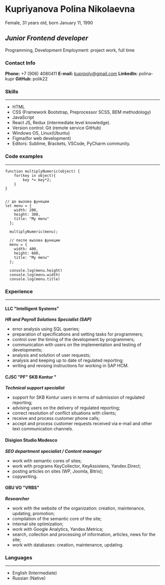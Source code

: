 # Kupriyanova Polina Nikolaevna

Female, 31 years old, born January 11, 1990

## _Junior Frontend developer_
Programming, Development
Employment: project work, full time
### Contact Info

**Phone:** +7 (906) 4080411
**E-mail:** kuprpoly@gmail.com
**LinkedIn:** polina-kupr
**GitHub:** polik22

### Skills
***
- HTML
- CSS (Framework Bootstrap, Preprocessor SCSS, BEM methodology)
- JavaScript 
- React JS, Redux (intermediate level knowledge).
- Version control: Git (remote service GitHub)
- Windows OS, Linux(Ubuntu)
- Figma(for web development)
- Editors: Sublime, Brackets, VSCode, PyCharm community.

### Code examples
***
```
function multiplyNumeric(object) {
    for(key in object){
        key *= key*2;
    }
}


// до вызова функции
let menu = {
    width: 200,
    height: 300,
    title: "My menu"
  };
  
  multiplyNumeric(menu);
  
  // после вызова функции
  menu = {
    width: 400,
    height: 600,
    title: "My menu"
  };

  console.log(menu.height)
  console.log(menu.width)
  console.log(menu.title)
```



### Experience
***
#### LLC "Intelligent Systems"

***HR and Payroll Solutions Specialist (SAP)***
- error analysis using SQL queries;
- preparation of specifications and setting tasks for programmers;
- control over the timing of the development by programmers;
- communication with users on the implementation and testing of developments;
- analysis and solution of user requests;
- analysis and keeping up to date of regulated reporting;
- writing and revising instructions for working in SAP HCM.

#### CJSC "PF" SKB Kontur "

***Technical support specialist***
- support for SKB Kontur users in terms of submission of regulated reporting;
- advising users on the delivery of regulated reporting;
- correct resolution of conflict situations with clients;
- receive and process customer phone calls;
- accept and process customer requests received via e-mail and other text communication channels.

#### Disigion Studio Modesco

***SEO department specialist / Content manager***
- work with semantic cores of sites;
- work with programs KeyCollector, KeyAssistens, Yandex.Direct;
- posting articles on sites (WP, Joomla, Bitrix);
- copywriting.

#### GBU VO "VRBS"

***Researcher***
- work with the website of the organization: creation, maintenance, updating, promotion;
- compilation of the semantic core of the site;
- internal site optimization;
- work with Google Analytics, Yandex.Metrica;
- search, collection and processing of information, articles, news for the site;
- work with databases: creation, maintenance, updating.

### Languages
***
- English (Intermediate)
- Russian (Native)
